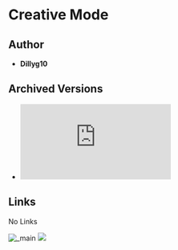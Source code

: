 <detail>

# Creative Mode  
  
>
  
## Author 
- **Dillyg10** 

## Archived Versions 
- ![creative_mode.jar](https://github.com/FurnishedChunk/Minicraft-Mod-Archives/raw/master/Minicraft%20Mods/creative_mode/creative_mode.jar) 

## Links
No Links 

![_main](https://github.com/masato462/Minicraft-Rebuild-and-Mod-Archives/blob/master/minicraft_archives/readme_shot/minicraft_main.png)
![](https://github.com/masato462/Minicraft-Rebuild-and-Mod-Archives/blob/master/minicraft_archives/readme_shot/minicraft.png)
</detail>
<p>

<detail>